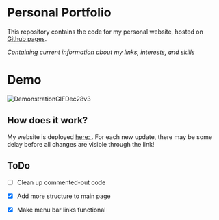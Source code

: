 # Personal Portfolio
This repository contains the code for my personal website, hosted on [Github pages](https://choiisabelle.github.io/personal/).

_Containing current information about my links, interests, and skills_

# Demo
![DemonstrationGIFDec28v3](https://github.com/choiIsabelle/personal/assets/67203277/edc45155-3158-431e-85ec-00ee3420e4a4)


## How does it work?
My website is deployed [ here: ](https://choiisabelle.github.io/personal/). 
For each new update, there may be some delay before all changes are visible through the link!

## ToDo
- [ ] Clean up commented-out code
- [X] Add more structure to main page
- [X] Make menu bar links functional

